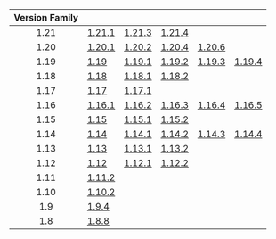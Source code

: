 | Version Family | | | | | |
|:---:|---|---|---|---|---|
| 1.21 | [1.21.1](https://github.com/BaldGang/spigot-build/releases/download/20250210/spigot-1.21.1.jar) | [1.21.3](https://github.com/BaldGang/spigot-build/releases/download/20250210/spigot-1.21.3.jar) | [1.21.4](https://github.com/BaldGang/spigot-build/releases/download/20250210/spigot-1.21.4.jar) | | |
| 1.20 | [1.20.1](https://github.com/BaldGang/spigot-build/releases/download/20250210/spigot-1.20.1.jar) | [1.20.2](https://github.com/BaldGang/spigot-build/releases/download/20250210/spigot-1.20.2.jar) | [1.20.4](https://github.com/BaldGang/spigot-build/releases/download/20250210/spigot-1.20.4.jar) | [1.20.6](https://github.com/BaldGang/spigot-build/releases/download/20250210/spigot-1.20.6.jar) | |
| 1.19 | [1.19](https://github.com/BaldGang/spigot-build/releases/download/20250210/spigot-1.19.jar) | [1.19.1](https://github.com/BaldGang/spigot-build/releases/download/20250210/spigot-1.19.1.jar) | [1.19.2](https://github.com/BaldGang/spigot-build/releases/download/20250210/spigot-1.19.2.jar) | [1.19.3](https://github.com/BaldGang/spigot-build/releases/download/20250210/spigot-1.19.3.jar) | [1.19.4](https://github.com/BaldGang/spigot-build/releases/download/20250210/spigot-1.19.4.jar) |
| 1.18 | [1.18](https://github.com/BaldGang/spigot-build/releases/download/20250210/spigot-1.18.jar) | [1.18.1](https://github.com/BaldGang/spigot-build/releases/download/20250210/spigot-1.18.1.jar) | [1.18.2](https://github.com/BaldGang/spigot-build/releases/download/20250210/spigot-1.18.2.jar) | | |
| 1.17 | [1.17](https://github.com/BaldGang/spigot-build/releases/download/20250210/spigot-1.17.jar) | [1.17.1](https://github.com/BaldGang/spigot-build/releases/download/20250210/spigot-1.17.1.jar) | | | |
| 1.16 | [1.16.1](https://github.com/BaldGang/spigot-build/releases/download/20250210/spigot-1.16.1.jar) | [1.16.2](https://github.com/BaldGang/spigot-build/releases/download/20250210/spigot-1.16.2.jar) | [1.16.3](https://github.com/BaldGang/spigot-build/releases/download/20250210/spigot-1.16.3.jar) | [1.16.4](https://github.com/BaldGang/spigot-build/releases/download/20250210/spigot-1.16.4.jar) | [1.16.5](https://github.com/BaldGang/spigot-build/releases/download/20250210/spigot-1.16.5.jar) |
| 1.15 | [1.15](https://github.com/BaldGang/spigot-build/releases/download/20250210/spigot-1.15.jar) | [1.15.1](https://github.com/BaldGang/spigot-build/releases/download/20250210/spigot-1.15.1.jar) | [1.15.2](https://github.com/BaldGang/spigot-build/releases/download/20250210/spigot-1.15.2.jar) | | |
| 1.14 | [1.14](https://github.com/BaldGang/spigot-build/releases/download/20250210/spigot-1.14.jar) | [1.14.1](https://github.com/BaldGang/spigot-build/releases/download/20250210/spigot-1.14.1.jar) | [1.14.2](https://github.com/BaldGang/spigot-build/releases/download/20250210/spigot-1.14.2.jar) | [1.14.3](https://github.com/BaldGang/spigot-build/releases/download/20250210/spigot-1.14.3.jar) | [1.14.4](https://github.com/BaldGang/spigot-build/releases/download/20250210/spigot-1.14.4.jar) |
| 1.13 | [1.13](https://github.com/BaldGang/spigot-build/releases/download/20250210/spigot-1.13.jar) | [1.13.1](https://github.com/BaldGang/spigot-build/releases/download/20250210/spigot-1.13.1.jar) | [1.13.2](https://github.com/BaldGang/spigot-build/releases/download/20250210/spigot-1.13.2.jar) | | |
| 1.12 | [1.12](https://github.com/BaldGang/spigot-build/releases/download/20250210/spigot-1.12.jar) | [1.12.1](https://github.com/BaldGang/spigot-build/releases/download/20250210/spigot-1.12.1.jar) | [1.12.2](https://github.com/BaldGang/spigot-build/releases/download/20250210/spigot-1.12.2.jar) | | |
| 1.11 | [1.11.2](https://github.com/BaldGang/spigot-build/releases/download/20250210/spigot-1.11.2.jar) | | | | |
| 1.10 | [1.10.2](https://github.com/BaldGang/spigot-build/releases/download/20250210/spigot-1.10.2.jar) | | | | |
| 1.9 | [1.9.4](https://github.com/BaldGang/spigot-build/releases/download/20250210/spigot-1.9.4.jar) | | | | |
| 1.8 | [1.8.8](https://github.com/BaldGang/spigot-build/releases/download/20250210/spigot-1.8.8.jar) | | | | |
